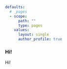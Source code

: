 ```yaml
defaults:
  # _pages
  - scope:
      path: ""
      type: pages
    values:
      layout: single
      author_profile: true
```
### Hi!
Hi!
